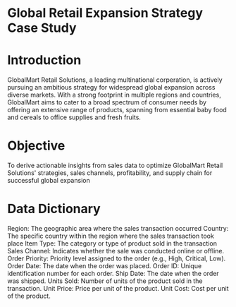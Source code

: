 
# Global Retail Expansion Strategy Case Study

# Introduction
GlobalMart Retail Solutions, a leading multinational 
corperation, is actively pursuing an ambitious strategy for 
widespread global expansion across diverse markets. With a 
strong footprint in multiple regions and countries, 
GlobalMart aims to cater to a broad spectrum of consumer 
needs by offering an extensive range of products, spanning 
from essential baby food and cereals to office supplies and 
fresh fruits.

# Objective
To derive actionable insights from sales data to optimize 
GlobalMart Retail Solutions' strategies, sales channels, 
profitability, and supply chain for successful global expansion

# Data Dictionary
Region: The geographic area where the sales transaction occurred 
Country: The specific country within the region where the sales 
transaction took place
Item Type: The category or type of product sold in the transaction 
Sales Channel: Indicates whether the sale was conducted online or 
offline.
Order Priority: Priority level assigned to the order (e.g., High, Critical, 
Low).
Order Date: The date when the order was placed. 
Order ID: Unique identification number for each order. 
Ship Date: The date when the order was shipped.
Units Sold: Number of units of the product sold in the transaction.
Unit Price: Price per unit of the product.
Unit Cost: Cost per unit of the product.
